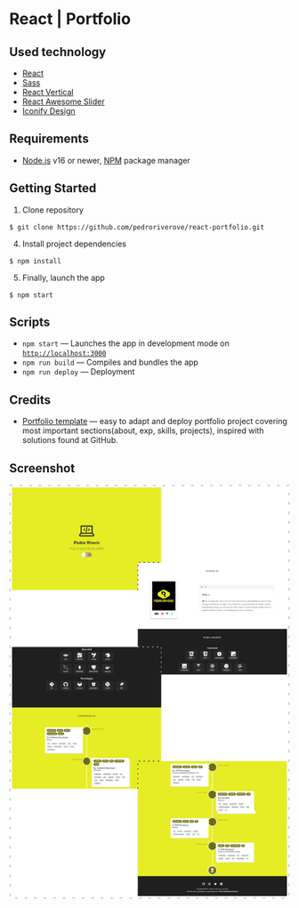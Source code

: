 # React | Portfolio

## Used technology

- [React](https://reactjs.org/)
- [Sass](https://sass-lang.com/)
- [React Vertical](https://github.com/stephane-monnot/react-vertical-timeline)
- [React Awesome Slider](https://github.com/rcaferati/react-awesome-slider)
- [Iconify Design](https://iconify.design)

## Requirements

- [Node.js](https://nodejs.org/) v16 or newer, [NPM](https://www.npmjs.com/) package manager

## Getting Started

1. Clone repository
```
$ git clone https://github.com/pedroriverove/react-portfolio.git
```
4. Install project dependencies
```
$ npm install
```
5. Finally, launch the app
```
$ npm start
```

## Scripts

- `npm start` — Launches the app in development mode on [`http://localhost:3000`](http://localhost:3000/)
- `npm run build` — Compiles and bundles the app
- `npm run deploy` — Deployment

## Credits

- [Portfolio template](https://github.com/Dorota1997/react-frontend-dev-portfolio) — easy to adapt and deploy portfolio project covering most important sections(about, exp, skills, projects), inspired with solutions found at GitHub.

## Screenshot

![](./screenshot.png)

